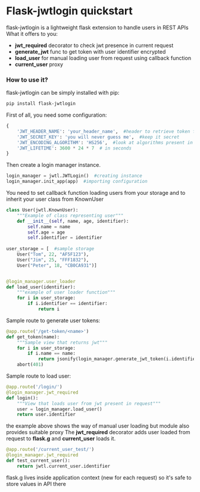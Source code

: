 # Flask-jwtlogin quickstart
flask-jwtlogin is a lightweight flask extension to handle users in REST APIs  
What it offers to you:
* **jwt_required** decorator to check jwt presence in current request
* **generate_jwt** func to get token with user identifier encrypted
* **load_user** for manual loading user from request using callback function
* **current_user** proxy 

### How to use it?
flask-jwtlogin can be simply installed with pip:
```bash
pip install flask-jwtlogin
```
First of all, you need some configuration:
```python
{
    'JWT_HEADER_NAME': 'your_header_name',  #header to retrieve token from request
    'JWT_SECRET_KEY': 'you will never guess me',  #keep it secret
    'JWT_ENCODING_ALGORITHM': 'HS256',  #look at algorithms present in PyJWT
    'JWT_LIFETIME': 3600 * 24 * 7  # in seconds
}
```
Then create a login manager instance.
```python
login_manager = jwtl.JWTLogin()  #creating instance
login_manager.init_app(app)  #importing configuration
```

You need to set callback function loading users from your storage and to inherit your user class from KnownUser
```python
class User(jwtl.KnownUser):
    """Example of class representing user"""
    def __init__(self, name, age, identifier):
        self.name = name
        self.age = age
        self.identifier = identifier
        
user_storage = [  #sample storage
    User("Tom", 22, "AF5F123"),
    User("Jim", 25, "FFF1832"),
    User("Peter", 18, "CB0CA931")]


@login_manager.user_loader
def load_user(identifier):
    """example of user loader function"""
    for i in user_storage:
        if i.identifier == identifier:
            return i
```

Sample route to generate user tokens: 
```python
@app.route('/get-token/<name>')
def get_token(name):
    """Sample view that returns jwt"""
    for i in user_storage:
        if i.name == name:
            return jsonify(login_manager.generate_jwt_token(i.identifier))  
    abort(401)
```

Sample route to load user:
```python
@app.route('/login/')
@login_manager.jwt_required
def login():
    """View that loads user from jwt present in request"""
    user = login_manager.load_user()
    return user.identifier
```

the example above shows the way of manual user loading but module also provides suitable proxy
The **jwt_required** decorator adds user loaded from request to **flask.g** and **current_user** loads it.  
```python
@app.route('/current_user_test/')
@login_manager.jwt_required
def test_current_user():
    return jwtl.current_user.identifier
```
flask.g lives inside application context (new for each request) so it's safe to store values in API there 
